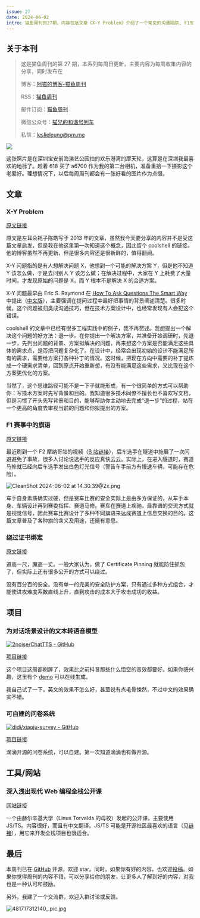 ```yaml
---
issue: 27
date: 2024-06-02
intro: 猫鱼周刊的27期，内容包括文章《X-Y Problem》介绍了一个常见的沟通陷阱, F1车赛的旗语含义和用途, 以及一个可以自建的问卷系统。此外，分享了一个设计的文本转语音模型和一个跨全栈的编程课程。
---
```


## 关于本刊

> 这是猫鱼周刊的第 27 期，本系列每周日更新，主要内容为每周收集内容的分享，同时发布在
>
> 博客：[阿猫的博客-猫鱼周刊](https://ameow.xyz/categories/weekly)
>
> RSS：[猫鱼周刊](https://ameow.xyz/feed/categories/weekly.xml)
>
> 邮件订阅：[猫鱼周刊](https://quaily.com/ameow)
>
> 微信公众号：[猫兄的和谐号列车](http://img.ameow.xyz/202401141448662.png)
>
> 私信：[leslieleung@pm.me](mailto:leslieleung@pm.me)

![](https://img.ameow.xyz/202406021353005.jpg)

这张照片是在深圳宝安前海演艺公园拍的欢乐港湾的摩天轮，这算是在深圳我最喜欢的地标了。趁着 618 买了 a6700 作为我的第二台相机，准备重拾一下摄影这个老爱好。理想情况下，以后每周周刊都会有一张好看的图片作为点缀。

## 文章

### X-Y Problem

[原文链接](https://coolshell.cn/articles/10804.html)

原文是左耳朵耗子陈皓写于 2013 年的文章，虽然我今天要分享的内容并不是受这篇文章启发，但是我在他这里第一次知道这个概念，因此留个 coolshell 的链接。他的博客虽然不再更新，但是很多内容还是很新鲜的，值得翻阅。

X-Y 问题指的是有人想解决问题 X，他想到一个可能的解决方案 Y，但是他不知道 Y 该怎么做，于是去问别人 Y 该怎么做；在解决过程中，大家在 Y 上耗费了大量时间，才发现原始的问题是 X，而 Y 根本不是解决 X 的合适方案。

X-Y 问题最早由 Eric S. Raymond 在 [How To Ask Questions The Smart Way](http://www.catb.org/~esr/faqs/smart-questions.html) 中提出（[中文版](https://github.com/ryanhanwu/How-To-Ask-Questions-The-Smart-Way)），主要强调在提问过程中最好把事情的背景阐述清楚。很多时候，这个问题被归类成沟通技巧，但在技术方案设计中，也经常发现有人会犯这个错误。

coolshell 的文章中已经有很多工程实践中的例子，我不再赘述。我想提出一个解决这个问题的好方法：退一步。在你提出一个解决方案，并准备开始调研时，先退一步，先列出问题的背景、方案拟解决的问题，再来想这个方案是否能满足这些具体的需求点，是否把问题复杂化了。在设计中，经常会出现初始的设计不能满足所有的需求，需要给方案打各种补丁的情况。这时候，把现在方向中需要的补丁提炼成一个硬需求清单，回到原点开始重新想，有没有能满足这些需求，又比现在这个方案更优化的方案。

当然了，这个思维路径可能不是一下子就能形成，有一个很简单的方式可以帮助你：写技术方案时先写背景和目的。我知道很多技术同僚不擅长也不喜欢写文档，但是习惯了开头先写背景和目的，能够帮助你主动地去完成“退一步”的过程，站在一个更高的角度去审视当前的问题和你拟提出的方案。

### F1 赛事中的旗语

[原文链接](https://www.autosport.com/f1/news/what-do-the-different-colour-flags-mean-in-f1-everything-to-know-about-the-10-flags/10583727/)

最近刷到一个 F2 摩纳哥站的视频（[B 站链接](https://www.bilibili.com/video/BV1ib421q7Es)），后车选手在隧道中施展了一次闪避避免了事故，很多人讨论说选手的反应真快云云。实际上，在进入隧道时，赛道马修就已经向后车选手发出白色灯光信号（警告车手前方有慢速车辆，可能存在危险）。

![CleanShot 2024-06-02 at 14.30.39@2x.png](https://img.ameow.xyz/202406021431744.png)

车手自身素质确实过硬，但是赛车比赛的安全实际上是由多方保证的，从车手本身、车辆设计再到赛委指挥、赛道马修。赛车在赛道上疾驰，最靠谱的交流方式就是视觉信号，因此赛车比赛设计了多种不同旗语来达成赛道上信息交换的目的。这篇文章普及了各种旗的含义及用途，还挺有意思。

### 绕过证书绑定

[原文链接](https://mas.owasp.org/MASTG/techniques/android/MASTG-TECH-0012/)

道高一尺，魔高一丈。一般大家认为，做了 Certificate Pinning 就能防住抓包了，但实际上还有很多公开的方式可以绕过。

没有百分百的安全。没有单一的完美的安全防护方案，只有通过多种方式组合，才能使进攻难度系数直线上升，直到攻击的成本大于攻击成功的收益。

## 项目

### 为对话场景设计的文本转语音模型

[![2noise/ChatTTS - GitHub](https://gh-card.dev/repos/2noise/ChatTTS.svg)](https://github.com/2noise/ChatTTS)

[项目链接](https://github.com/2noise/ChatTTS)

这个项目这周都刷屏了，效果比之前抖音那些什么悟空的音效都要好。如果你感兴趣，这里有个 [demo](https://huggingface.co/spaces/Dzkaka/ChatTTS) 可以在线生成。

我自己试了一下，英文的效果不怎么好，甚至说有点毛骨悚然，不过中文的效果确实不错。

### 可自建的问卷系统

[![didi/xiaoju-survey - GitHub](https://gh-card.dev/repos/didi/xiaoju-survey.svg)](https://github.com/didi/xiaoju-survey)

[项目链接](https://github.com/didi/xiaoju-survey)

滴滴开源的问卷系统，可以自建。第一次知道滴滴也有做开源。

## 工具/网站

### 深入浅出现代 Web 编程全栈公开课

[网站链接](https://fullstackopen.com/zh/)

一个由赫尔辛基大学（Linus Torvalds 的母校）发起的公开课，主要使用 JS/TS。内容很好，而且有中文翻译。JS/TS 可能是开源社区最喜欢的语言（见[链接](https://octoverse.github.com/2022/top-programming-languages)），用它来开发全栈项目也很适合。

## 最后

本周刊已在 [GitHub](https://github.com/LeslieLeung/cat-fish-weekly) 开源，欢迎 star。同时，如果你有好的内容，也欢迎[投稿](https://github.com/LeslieLeung/cat-fish-weekly/issues/new?assignees=LeslieLeung&labels=&projects=&template=recommendations.md)。如果你觉得周刊的内容不错，可以分享给你的朋友，让更多人了解到好的内容，对我也是一种认可和鼓励。

另外，我建了一个交流群，欢迎入群讨论或反馈。

![481717312140_.pic.jpg](https://img.ameow.xyz/202406021509799.jpg)
